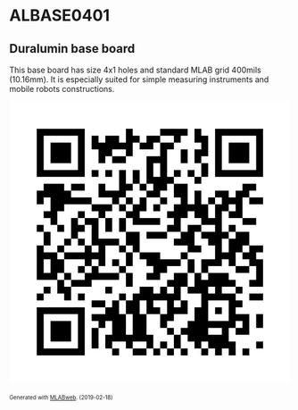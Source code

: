 <!--- PrjInfo ---> <!--- Please remove this line after manually editing --->
<!--- 00a56be08b96043df9e37d6aff7b6990 --->
<!--- Created:2019-02-18 14:41:34.512290: ---> 
<!--- Author:: ---> 
<!--- AuthorEmail:: ---> 
<!--- Tags:: ---> 
<!--- Ust:: ---> 
<!--- Label --->
<!--- ELabel ---> 
<!--- Name:ALBASE0401: --->
# ALBASE0401
<!--- LongName --->
## ﻿Duralumin base board
<!--- ELongName ---> 

<!--- Lead --->
This base board has size 4x1 holes and standard MLAB grid 400mils (10.16mm). It is especially suited for simple measuring instruments and mobile robots constructions.
<!--- ELead ---> 

![ALBASE0401](doc/img/ALBASE0401_QRcode.png) 


<!--- Description --->
<!--- EDescription --->
<!--- Content --->
<!--- EContent --->
<sub><sup> Generated with [MLABweb](https://github.com/MLAB-project/MLABweb). (2019-02-18)</sup></sub>